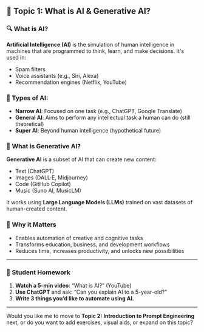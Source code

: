 ## 🧠 Topic 1: What is AI & Generative AI?

### 🔍 What is AI?

**Artificial Intelligence (AI)** is the simulation of human intelligence in machines that are programmed to think, learn, and make decisions. It's used in:

* Spam filters
* Voice assistants (e.g., Siri, Alexa)
* Recommendation engines (Netflix, YouTube)

### 🤖 Types of AI:

* **Narrow AI**: Focused on one task (e.g., ChatGPT, Google Translate)
* **General AI**: Aims to perform any intellectual task a human can do (still theoretical)
* **Super AI**: Beyond human intelligence (hypothetical future)

### 🎨 What is Generative AI?

**Generative AI** is a subset of AI that can create new content:

* Text (ChatGPT)
* Images (DALL·E, Midjourney)
* Code (GitHub Copilot)
* Music (Suno AI, MusicLM)

It works using **Large Language Models (LLMs)** trained on vast datasets of human-created content.

### 🧠 Why it Matters

* Enables automation of creative and cognitive tasks
* Transforms education, business, and development workflows
* Reduces time, increases productivity, and unlocks new possibilities

---

### 📝 Student Homework

1. **Watch a 5-min video**: “What is AI?” (YouTube)
2. **Use ChatGPT** and ask: “Can you explain AI to a 5-year-old?”
3. **Write 3 things you’d like to automate using AI.**

---

Would you like me to move to **Topic 2: Introduction to Prompt Engineering** next, or do you want to add exercises, visual aids, or expand on this topic?
